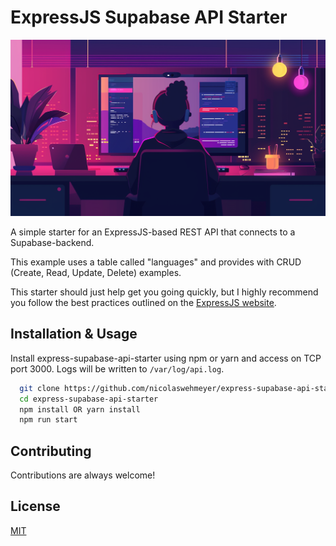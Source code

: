 
# ExpressJS Supabase API Starter

![ExpressJS Supabase API Starter Header Image](image.png)

A simple starter for an ExpressJS-based REST API that connects to a Supabase-backend.

This example uses a table called "languages" and provides with CRUD (Create, Read, Update, Delete) examples.

This starter should just help get you going quickly, but I highly recommend you follow the best practices outlined on the [ExpressJS website](https://expressjs.com).
## Installation & Usage

Install express-supabase-api-starter using npm or yarn and access on TCP port 3000. Logs will be written to ```/var/log/api.log```.

```bash
  git clone https://github.com/nicolaswehmeyer/express-supabase-api-starter
  cd express-supabase-api-starter
  npm install OR yarn install
  npm run start
```
    
## Contributing

Contributions are always welcome!


## License

[MIT](https://choosealicense.com/licenses/mit/)

